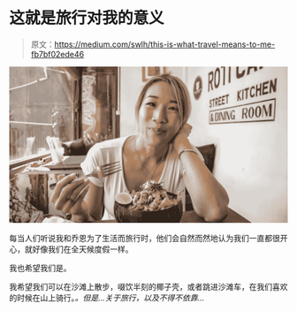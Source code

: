 # 这就是旅行对我的意义

> 原文：<https://medium.com/swlh/this-is-what-travel-means-to-me-fb7bf02ede46>

![](img/be6fb0f9708f0ef23dca358fafcdc02c.png)

每当人们听说我和乔恩为了生活而旅行时，他们会自然而然地认为我们一直都很开心，就好像我们在全天候度假一样。

我也希望我们是。

我希望我们可以在沙滩上散步，啜饮半刻的椰子壳，或者跳进沙滩车，在我们喜欢的时候在山上骑行。*。但是…关于旅行，以及不得不依靠…*